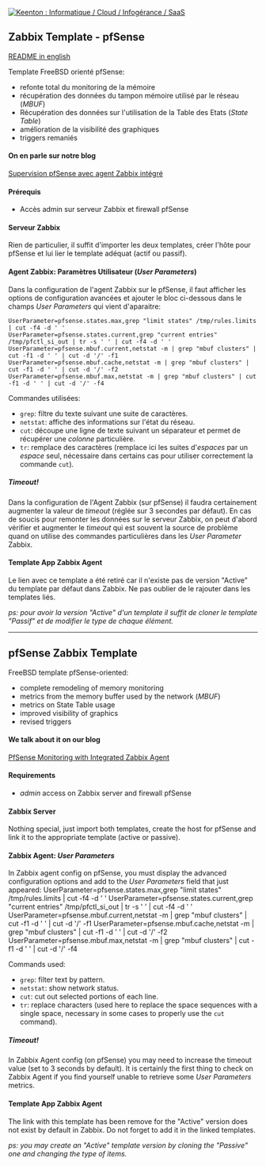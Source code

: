 [![Keenton : Informatique / Cloud / Infogérance / SaaS](https://www.keenton.com/keenton_github.png)](https://www.keenton.com)

## Zabbix Template - pfSense
[README in english](#pfsense-zabbix-template)

Template FreeBSD orienté pfSense:
  - refonte total du monitoring de la mémoire
  - récupération des données du tampon mémoire utilisé par le réseau (_MBUF_)
  - Récupération des données sur l'utilisation de la Table des Etats (_State Table_)
  - amélioration de la visibilité des graphiques
  - triggers remaniés

#### On en parle sur notre blog
[Supervision pfSense avec agent Zabbix intégré](https://www.keenton.com/supervision-pfsense-avec-agent-zabbix-integre/)

#### Prérequis
  - Accès admin sur serveur Zabbix et firewall pfSense

#### Serveur Zabbix
Rien de particulier, il suffit d'importer les deux templates, créer l'hôte pour pfSense et lui lier le template adéquat (actif ou passif).

#### Agent Zabbix: Paramètres Utilisateur (_User Parameters_)
Dans la configuration de l'agent Zabbix sur le pfSense, il faut afficher les options de configuration avancées et ajouter le bloc ci-dessous dans le champs _User Parameters_ qui vient d'aparaitre:

    UserParameter=pfsense.states.max,grep "limit states" /tmp/rules.limits | cut -f4 -d ' '
    UserParameter=pfsense.states.current,grep "current entries" /tmp/pfctl_si_out | tr -s ' ' | cut -f4 -d ' '
    UserParameter=pfsense.mbuf.current,netstat -m | grep "mbuf clusters" | cut -f1 -d ' ' | cut -d '/' -f1
    UserParameter=pfsense.mbuf.cache,netstat -m | grep "mbuf clusters" | cut -f1 -d ' ' | cut -d '/' -f2
    UserParameter=pfsense.mbuf.max,netstat -m | grep "mbuf clusters" | cut -f1 -d ' ' | cut -d '/' -f4

Commandes utilisées:
  * `grep`: filtre du texte suivant une suite de caractères.
  * `netstat`: affiche des informations sur l'état du réseau.
  * `cut`: découpe une ligne de texte suivant un séparateur et permet de récupérer une _colonne_ particulière.
  * `tr`: remplace des caractères (remplace ici les suites d'_espaces_ par un _espace_ seul, nécessaire dans certains cas pour utiliser correctement la commande `cut`).

##### _Timeout!_
Dans la configuration de l'Agent Zabbix (sur pfSense) il faudra certainement augmenter la valeur de _timeout_ (réglée sur 3 secondes par défaut). En cas de soucis pour remonter les données sur le serveur Zabbix, on peut d'abord vérifier et augmenter le _timeout_ qui est souvent la source de problème quand on utilise des commandes particulières dans les _User Parameter_ Zabbix.

#### Template App Zabbix Agent
Le lien avec ce template a été retiré car il n'existe pas de version "Active" du template par défaut dans Zabbix. Ne pas oublier de le rajouter dans les templates liés.

_ps: pour avoir la version "Active" d'un template il suffit de cloner le template "Passif" et de modifier le type de chaque élément._

---
## pfSense Zabbix Template
FreeBSD template pfSense-oriented:
  - complete remodeling of memory monitoring
  - metrics from the memory buffer used by the network (_MBUF_)
  - metrics on State Table usage
  - improved visibility of graphics
  - revised triggers

#### We talk about it on our blog
[PfSense Monitoring with Integrated Zabbix Agent](https://www.keenton.com/supervision-pfsense-avec-agent-zabbix-integre/)

#### Requirements
  - _admin_ access on Zabbix server and firewall pfSense

#### Zabbix Server
Nothing special, just import both templates, create the host for pfSense and link it to the appropriate template (active or passive).

#### Zabbix Agent: _User Parameters_
In Zabbix agent config on pfSense, you must display the advanced configuration options and add to the _User Parameters_ field that just appeared:
    UserParameter=pfsense.states.max,grep "limit states" /tmp/rules.limits | cut -f4 -d ' '
    UserParameter=pfsense.states.current,grep "current entries" /tmp/pfctl_si_out | tr -s ' ' | cut -f4 -d ' '
    UserParameter=pfsense.mbuf.current,netstat -m | grep "mbuf clusters" | cut -f1 -d ' ' | cut -d '/' -f1
    UserParameter=pfsense.mbuf.cache,netstat -m | grep "mbuf clusters" | cut -f1 -d ' ' | cut -d '/' -f2
    UserParameter=pfsense.mbuf.max,netstat -m | grep "mbuf clusters" | cut -f1 -d ' ' | cut -d '/' -f4

Commands used:
  - `grep`: filter text by pattern.
  - `netstat`: show network status.
  - `cut`: cut out selected portions of each line.
  - `tr`: replace characters (used here to replace the space sequences with a single space, necessary in some cases to properly use the `cut` command).

##### _Timeout!_
In Zabbix Agent config (on pfSense) you may need to increase the timeout value (set to 3 seconds by default). It is certainly the first thing to check on Zabbix Agent if you find yourself unable to retrieve some _User Parameters_ metrics.

#### Template App Zabbix Agent
The link with this template has been remove for the "Active" version does not exist by default in Zabbix. Do not forget to add it in the linked templates.

_ps: you may create an "Active" template version by cloning the "Passive" one and changing the type of items._
